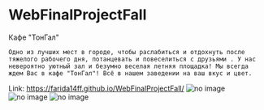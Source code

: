 # WebFinalProjectFall

 Кафе "ТонГал"

    Oдно из лучших мест в городе, чтобы раслабиться и отдохнуть после тяжелого рабочего дня, потанцевать и повеселиться с друзьями . У нас невероятно уютный зал и безумно веселая летняя площадка! Мы всегда ждем Вас в кафе "ТонГал"! Всё в нашем заведении на ваш вкус и цвет.

Link: https://farida14ff.github.io/WebFinalProjectFall/
![no image](https://user-images.githubusercontent.com/45116829/70209222-dddd0880-1759-11ea-9ad2-8b793f7a3977.png)
![no image](https://user-images.githubusercontent.com/45116829/70209256-f816e680-1759-11ea-92cb-723d00223077.png)
![no image](https://user-images.githubusercontent.com/45116829/70209289-141a8800-175a-11ea-91e7-d90cc8f277e1.png)
